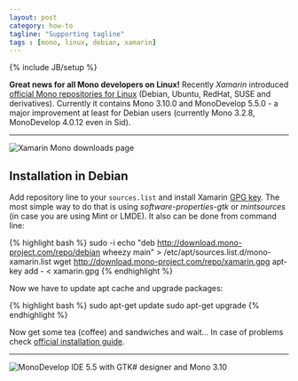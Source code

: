 ```yaml
---
layout: post
category: how-to 
tagline: "Supporting tagline"
tags : [mono, linux, debian, xamarin]
---
```

{% include JB/setup %}

**Great news for all Mono developers on Linux!** Recently *Xamarin* introduced [official Mono repositories for Linux](http://www.mono-project.com/download/#download-lin) (Debian, Ubuntu, RedHat, SUSE and derivatives). Currently it contains Mono 3.10.0 and MonoDevelop 5.5.0 - a major improvement at least for Debian users (currently Mono 3.2.8, MonoDevelop 4.0.12 even in Sid).

<!-- more -->

---

<img src="{{ site.url }}/assets/images/xamarin-official-mono-repositories-for-linux_01.png" alt="Xamarin Mono downloads page" class="img-responsive" />

## Installation in Debian

Add repository line to your `sources.list` and install Xamarin [GPG key](http://download.mono-project.com/repo/xamarin.gpg). The most simple way to do that is using *software-properties-gtk* or *mintsources* (in case you are using Mint or LMDE). It also can be done from command line:

{% highlight bash %}
sudo -i
echo "deb http://download.mono-project.com/repo/debian wheezy main" > /etc/apt/sources.list.d/mono-xamarin.list
wget http://download.mono-project.com/repo/xamarin.gpg
apt-key add - < xamarin.gpg
{% endhighlight %}

Now we have to update apt cache and upgrade packages:

{% highlight bash %}
sudo apt-get update
sudo apt-get upgrade
{% endhighlight %}

Now get some tea (coffee) and sandwiches and wait... In case of problems check [official installation guide](http://www.mono-project.com/docs/getting-started/install/linux/).

---

<img src="{{ site.url }}/assets/images/xamarin-official-mono-repositories-for-linux_02.jpg" alt="MonoDevelop IDE 5.5 with GTK# designer and Mono 3.10" class="img-responsive" />

